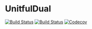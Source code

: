 # UnitfulDual

[![Build Status](https://travis-ci.com/AleMorales/UnitfulDual.jl.svg?branch=master)](https://travis-ci.com/AleMorales/UnitfulDual.jl)
[![Build Status](https://ci.appveyor.com/api/projects/status/github/AleMorales/UnitfulDual.jl?svg=true)](https://ci.appveyor.com/project/AleMorales/UnitfulDual-jl)
[![Codecov](https://codecov.io/gh/AleMorales/UnitfulDual.jl/branch/master/graph/badge.svg)](https://codecov.io/gh/AleMorales/UnitfulDual.jl)
